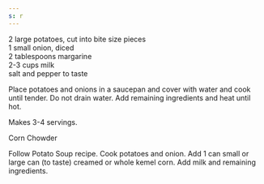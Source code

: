```yaml
---
s: r
---
```


2 large potatoes, cut into bite size pieces  
1 small onion, diced  
2 tablespoons margarine  
2-3 cups milk  
salt and pepper to taste  

Place potatoes and onions in a saucepan and cover with water and cook until tender. Do not 
drain water. Add remaining ingredients and heat until hot. 

Makes 3-4 servings. 


Corn Chowder

Follow Potato Soup recipe. Cook potatoes and onion. Add 1 can small or large can (to taste) 
creamed or whole kemel corn. Add milk and remaining ingredients.
